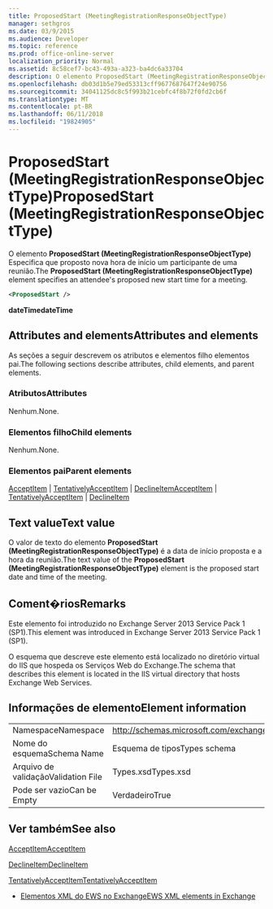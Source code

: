 ```yaml
---
title: ProposedStart (MeetingRegistrationResponseObjectType)
manager: sethgros
ms.date: 03/9/2015
ms.audience: Developer
ms.topic: reference
ms.prod: office-online-server
localization_priority: Normal
ms.assetid: 8c58cef7-bc43-493a-a323-ba4dc6a33704
description: O elemento ProposedStart (MeetingRegistrationResponseObjectType) Especifica que proposto nova hora de início um participante de uma reunião.
ms.openlocfilehash: db03d1b5e79ed53313cff9677687647f24e90756
ms.sourcegitcommit: 34041125dc8c5f993b21cebfc4f8b72f0fd2cb6f
ms.translationtype: MT
ms.contentlocale: pt-BR
ms.lasthandoff: 06/11/2018
ms.locfileid: "19824905"
---
```

# <a name="proposedstart-meetingregistrationresponseobjecttype"></a><span data-ttu-id="838c0-103">ProposedStart (MeetingRegistrationResponseObjectType)</span><span class="sxs-lookup"><span data-stu-id="838c0-103">ProposedStart (MeetingRegistrationResponseObjectType)</span></span>

<span data-ttu-id="838c0-104">O elemento **ProposedStart (MeetingRegistrationResponseObjectType)** Especifica que proposto nova hora de início um participante de uma reunião.</span><span class="sxs-lookup"><span data-stu-id="838c0-104">The **ProposedStart (MeetingRegistrationResponseObjectType)** element specifies an attendee's proposed new start time for a meeting.</span></span> 
  
```XML
<ProposedStart />
```

 <span data-ttu-id="838c0-105">**dateTime**</span><span class="sxs-lookup"><span data-stu-id="838c0-105">**dateTime**</span></span>
## <a name="attributes-and-elements"></a><span data-ttu-id="838c0-106">Attributes and elements</span><span class="sxs-lookup"><span data-stu-id="838c0-106">Attributes and elements</span></span>

<span data-ttu-id="838c0-107">As seções a seguir descrevem os atributos e elementos filho elementos pai.</span><span class="sxs-lookup"><span data-stu-id="838c0-107">The following sections describe attributes, child elements, and parent elements.</span></span>
  
### <a name="attributes"></a><span data-ttu-id="838c0-108">Atributos</span><span class="sxs-lookup"><span data-stu-id="838c0-108">Attributes</span></span>

<span data-ttu-id="838c0-109">Nenhum.</span><span class="sxs-lookup"><span data-stu-id="838c0-109">None.</span></span>
  
### <a name="child-elements"></a><span data-ttu-id="838c0-110">Elementos filho</span><span class="sxs-lookup"><span data-stu-id="838c0-110">Child elements</span></span>

<span data-ttu-id="838c0-111">Nenhum.</span><span class="sxs-lookup"><span data-stu-id="838c0-111">None.</span></span>
  
### <a name="parent-elements"></a><span data-ttu-id="838c0-112">Elementos pai</span><span class="sxs-lookup"><span data-stu-id="838c0-112">Parent elements</span></span>

<span data-ttu-id="838c0-113">[AcceptItem](acceptitem.md) | [TentativelyAcceptItem](tentativelyacceptitem.md) | [DeclineItem](declineitem.md)</span><span class="sxs-lookup"><span data-stu-id="838c0-113">[AcceptItem](acceptitem.md) | [TentativelyAcceptItem](tentativelyacceptitem.md) | [DeclineItem](declineitem.md)</span></span>
  
## <a name="text-value"></a><span data-ttu-id="838c0-114">Text value</span><span class="sxs-lookup"><span data-stu-id="838c0-114">Text value</span></span>

<span data-ttu-id="838c0-115">O valor de texto do elemento **ProposedStart (MeetingRegistrationResponseObjectType)** é a data de início proposta e a hora da reunião.</span><span class="sxs-lookup"><span data-stu-id="838c0-115">The text value of the **ProposedStart (MeetingRegistrationResponseObjectType)** element is the proposed start date and time of the meeting.</span></span> 
  
## <a name="remarks"></a><span data-ttu-id="838c0-116">Coment�rios</span><span class="sxs-lookup"><span data-stu-id="838c0-116">Remarks</span></span>

<span data-ttu-id="838c0-117">Este elemento foi introduzido no Exchange Server 2013 Service Pack 1 (SP1).</span><span class="sxs-lookup"><span data-stu-id="838c0-117">This element was introduced in Exchange Server 2013 Service Pack 1 (SP1).</span></span>
  
<span data-ttu-id="838c0-118">O esquema que descreve este elemento está localizado no diretório virtual do IIS que hospeda os Serviços Web do Exchange.</span><span class="sxs-lookup"><span data-stu-id="838c0-118">The schema that describes this element is located in the IIS virtual directory that hosts Exchange Web Services.</span></span>
  
## <a name="element-information"></a><span data-ttu-id="838c0-119">Informações de elemento</span><span class="sxs-lookup"><span data-stu-id="838c0-119">Element information</span></span>

|||
|:-----|:-----|
|<span data-ttu-id="838c0-120">Namespace</span><span class="sxs-lookup"><span data-stu-id="838c0-120">Namespace</span></span>  <br/> |http://schemas.microsoft.com/exchange/services/2006/types  <br/> |
|<span data-ttu-id="838c0-121">Nome do esquema</span><span class="sxs-lookup"><span data-stu-id="838c0-121">Schema Name</span></span>  <br/> |<span data-ttu-id="838c0-122">Esquema de tipos</span><span class="sxs-lookup"><span data-stu-id="838c0-122">Types schema</span></span>  <br/> |
|<span data-ttu-id="838c0-123">Arquivo de validação</span><span class="sxs-lookup"><span data-stu-id="838c0-123">Validation File</span></span>  <br/> |<span data-ttu-id="838c0-124">Types.xsd</span><span class="sxs-lookup"><span data-stu-id="838c0-124">Types.xsd</span></span>  <br/> |
|<span data-ttu-id="838c0-125">Pode ser vazio</span><span class="sxs-lookup"><span data-stu-id="838c0-125">Can be Empty</span></span>  <br/> |<span data-ttu-id="838c0-126">Verdadeiro</span><span class="sxs-lookup"><span data-stu-id="838c0-126">True</span></span>  <br/> |
   
## <a name="see-also"></a><span data-ttu-id="838c0-127">Ver também</span><span class="sxs-lookup"><span data-stu-id="838c0-127">See also</span></span>



[<span data-ttu-id="838c0-128">AcceptItem</span><span class="sxs-lookup"><span data-stu-id="838c0-128">AcceptItem</span></span>](acceptitem.md)
  
[<span data-ttu-id="838c0-129">DeclineItem</span><span class="sxs-lookup"><span data-stu-id="838c0-129">DeclineItem</span></span>](declineitem.md)
  
[<span data-ttu-id="838c0-130">TentativelyAcceptItem</span><span class="sxs-lookup"><span data-stu-id="838c0-130">TentativelyAcceptItem</span></span>](tentativelyacceptitem.md)


- [<span data-ttu-id="838c0-131">Elementos XML do EWS no Exchange</span><span class="sxs-lookup"><span data-stu-id="838c0-131">EWS XML elements in Exchange</span></span>](ews-xml-elements-in-exchange.md)

